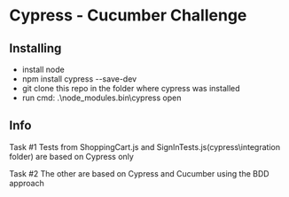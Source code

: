 # Cypress - Cucumber Challenge

## Installing

- install node
- npm install cypress --save-dev
- git clone this repo in the folder where cypress was installed
- run cmd: .\node_modules\.bin\cypress open

## Info
Task #1
Tests from ShoppingCart.js and SignInTests.js(cypress\integration folder) are based on Cypress only


Task #2
The other are based on Cypress and Cucumber using the BDD approach
